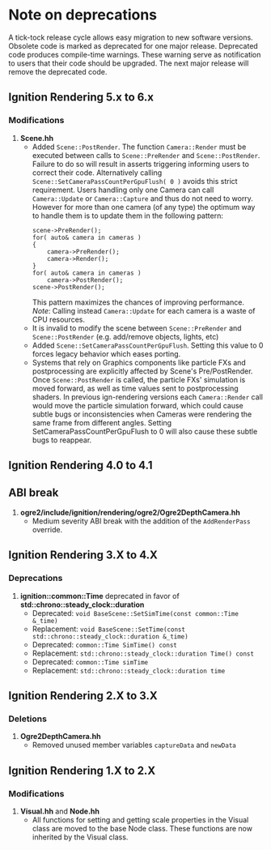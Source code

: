 # Note on deprecations
A tick-tock release cycle allows easy migration to new software versions.
Obsolete code is marked as deprecated for one major release.
Deprecated code produces compile-time warnings. These warning serve as
notification to users that their code should be upgraded. The next major
release will remove the deprecated code.

## Ignition Rendering 5.x to 6.x

### Modifications

1. **Scene.hh**
    + Added `Scene::PostRender`. The function `Camera::Render` must be executed
      between calls to `Scene::PreRender` and `Scene::PostRender`. Failure to do
      so will result in asserts triggering informing users to correct their code.
      Alternatively calling `Scene::SetCameraPassCountPerGpuFlush( 0 )` avoids
      this strict requirement.
      Users handling only one Camera can call `Camera::Update` or `Camera::Capture`
      and thus do not need to worry.
      However for more than one camera (of any type) the optimum way to handle them is to update them in the following pattern:
      ```
      scene->PreRender();
      for( auto& camera in cameras )
      {
          camera->PreRender();
          camera->Render();
      }
      for( auto& camera in cameras )
          camera->PostRender();
      scene->PostRender();
      ```
      This pattern maximizes the chances of improving performance.
      *Note*: Calling instead `Camera::Update` for each camera is a waste of CPU resources.
    + It is invalid to modify the scene between `Scene::PreRender` and `Scene::PostRender` (e.g. add/remove objects, lights, etc)
    + Added `Scene::SetCameraPassCountPerGpuFlush`. Setting this value to 0 forces legacy behavior which eases porting.
    + Systems that rely on Graphics components like particle FXs and postprocessing are explicitly affected by Scene's Pre/PostRender. Once `Scene::PostRender` is called, the particle FXs' simulation is moved forward, as well as time values sent to postprocessing shaders. In previous ign-rendering versions each `Camera::Render` call would move the particle simulation forward, which could cause subtle bugs or inconsistencies when Cameras were rendering the same frame from different angles. Setting SetCameraPassCountPerGpuFlush to 0 will also cause these subtle bugs to reappear.

## Ignition Rendering 4.0 to 4.1

## ABI break

1. **ogre2/include/ignition/rendering/ogre2/Ogre2DepthCamera.hh**
    + Medium severity ABI break with the addition of the `AddRenderPass` override.

## Ignition Rendering 3.X to 4.X

### Deprecations

1. **ignition::common::Time** deprecated in favor of **std::chrono::steady_clock::duration**
    + Deprecated: `void BaseScene::SetSimTime(const common::Time &_time)`
    + Replacement: `void BaseScene::SetTime(const std::chrono::steady_clock::duration &_time)`
    + Deprecated: `common::Time SimTime() const`
    + Replacement: `std::chrono::steady_clock::duration Time() const`
    + Deprecated: `common::Time simTime`
    + Replacement: `std::chrono::steady_clock::duration time`

## Ignition Rendering 2.X to 3.X

### Deletions

1. **Ogre2DepthCamera.hh**
    + Removed unused member variables `captureData` and `newData`

## Ignition Rendering 1.X to 2.X

### Modifications

1. **Visual.hh** and **Node.hh**
    + All functions for setting and getting scale properties in the Visual class
      are moved to the base Node class. These functions are now inherited by
      the Visual class.
